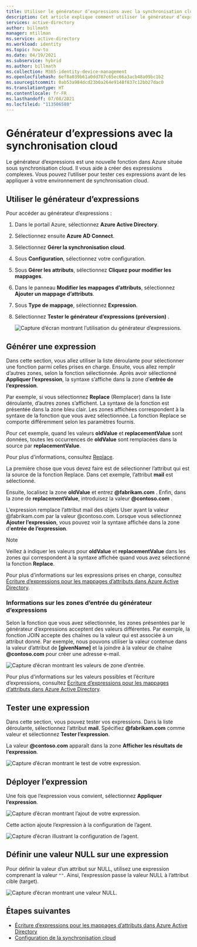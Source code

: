 ```yaml
---
title: Utiliser le générateur d’expressions avec la synchronisation cloud Azure AD Connect
description: Cet article explique comment utiliser le générateur d’expressions avec la synchronisation cloud.
services: active-directory
author: billmath
manager: mtillman
ms.service: active-directory
ms.workload: identity
ms.topic: how-to
ms.date: 04/19/2021
ms.subservice: hybrid
ms.author: billmath
ms.collection: M365-identity-device-management
ms.openlocfilehash: 6ef8a039b61a0dd787c65ec66a3acb48a09bc1b2
ms.sourcegitcommit: 0ab53a984dcd23b0a264e9148f837c12bb27dac0
ms.translationtype: HT
ms.contentlocale: fr-FR
ms.lasthandoff: 07/08/2021
ms.locfileid: "113506580"
---
```

# <a name="expression-builder-with-cloud-sync"></a>Générateur d’expressions avec la synchronisation cloud
Le générateur d’expressions est une nouvelle fonction dans Azure située sous synchronisation cloud. Il vous aide à créer des expressions complexes. Vous pouvez l’utiliser pour tester ces expressions avant de les appliquer à votre environnement de synchronisation cloud.

## <a name="use-the-expression-builder"></a>Utiliser le générateur d’expressions
Pour accéder au générateur d’expressions :

 1. Dans le portail Azure, sélectionnez **Azure Active Directory**.
 1. Sélectionnez ensuite **Azure AD Connect**.
 1. Sélectionnez **Gérer la synchronisation cloud**.
 1. Sous **Configuration**, sélectionnez votre configuration.
 1. Sous **Gérer les attributs**, sélectionnez **Cliquez pour modifier les mappages**.
 1. Dans le panneau **Modifier les mappages d’attributs**, sélectionnez **Ajouter un mappage d’attributs**.
 1. Sous **Type de mappage**, sélectionnez **Expression**.
 1. Sélectionnez **Tester le générateur d’expressions (préversion)** .
 
    ![Capture d’écran montrant l’utilisation du générateur d’expressions.](media/how-to-expression-builder/expression-1.png)

## <a name="build-an-expression"></a>Générer une expression
Dans cette section, vous allez utiliser la liste déroulante pour sélectionner une fonction parmi celles prises en charge. Ensuite, vous allez remplir d’autres zones, selon la fonction sélectionnée. Après avoir sélectionné **Appliquer l’expression**, la syntaxe s’affiche dans la zone d’**entrée de l’expression**.

Par exemple, si vous sélectionnez **Replace** (Remplacer) dans la liste déroulante, d’autres zones s’affichent. La syntaxe de la fonction est présentée dans la zone bleu clair. Les zones affichées correspondent à la syntaxe de la fonction que vous avez sélectionnée. La fonction Replace se comporte différemment selon les paramètres fournis.

Pour cet exemple, quand les valeurs **oldValue** et **replacementValue** sont données, toutes les occurrences de **oldValue** sont remplacées dans la source par **replacementValue**.

Pour plus d’informations, consultez [Replace](reference-expressions.md#replace).

La première chose que vous devez faire est de sélectionner l’attribut qui est la source de la fonction Replace. Dans cet exemple, l’attribut **mail** est sélectionné.

Ensuite, localisez la zone **oldValue** et entrez **@fabrikam.com** . Enfin, dans la zone de **replacementValue**, introduisez la valeur **@contoso.com** .

L’expression remplace l’attribut mail des objets User ayant la valeur @fabrikam.com par la valeur @contoso.com. Lorsque vous sélectionnez **Ajouter l’expression**, vous pouvez voir la syntaxe affichée dans la zone d’**entrée de l’expression**.

>[!NOTE]
>Veillez à indiquer les valeurs pour **oldValue** et **replacementValue** dans les zones qui correspondent à la syntaxe affichée quand vous avez sélectionné la fonction **Replace**.

Pour plus d’informations sur les expressions prises en charge, consultez [Écriture d’expressions pour les mappages d’attributs dans Azure Active Directory](reference-expressions.md).

### <a name="information-on-expression-builder-input-boxes"></a>Informations sur les zones d’entrée du générateur d’expressions
Selon la fonction que vous avez sélectionnée, les zones présentées par le générateur d’expressions acceptent des valeurs différentes. Par exemple, la fonction JOIN accepte des chaînes ou la valeur qui est associée à un attribut donné. Par exemple, nous pouvons utiliser la valeur contenue dans la valeur d’attribut de **[givenName]** et la joindre à la valeur de chaîne **@contoso.com** pour créer une adresse e-mail.

  ![Capture d’écran montrant les valeurs de zone d’entrée.](media/how-to-expression-builder/expression-8.png)

Pour plus d’informations sur les valeurs possibles et l’écriture d’expressions, consultez [Écriture d’expressions pour les mappages d’attributs dans Azure Active Directory](reference-expressions.md).

## <a name="test-an-expression"></a>Tester une expression
Dans cette section, vous pouvez tester vos expressions. Dans la liste déroulante, sélectionnez l’attribut **mail**. Spécifiez **@fabrikam.com** comme valeur et sélectionnez **Tester l’expression**.

La valeur **@contoso.com** apparaît dans la zone **Afficher les résultats de l’expression**.

 ![Capture d’écran montrant le test de votre expression.](media/how-to-expression-builder/expression-4.png)

## <a name="deploy-the-expression"></a>Déployer l’expression
Une fois que l’expression vous convient, sélectionnez **Appliquer l’expression**.

![Capture d’écran montrant l’ajout de votre expression.](media/how-to-expression-builder/expression-5.png)

Cette action ajoute l’expression à la configuration de l’agent.

![Capture d’écran illustrant la configuration de l’agent.](media/how-to-expression-builder/expression-6.png)

## <a name="set-a-null-value-on-an-expression"></a>Définir une valeur NULL sur une expression
Pour définir la valeur d’un attribut sur NULL, utilisez une expression comprenant la valeur `""`. Ainsi, l’expression passe la valeur NULL à l’attribut cible (target).

![Capture d’écran montrant une valeur NULL.](media/how-to-expression-builder/expression-7.png)


## <a name="next-steps"></a>Étapes suivantes 

- [Écriture d’expressions pour les mappages d’attributs dans Azure Active Directory](reference-expressions.md)
- [Configuration de la synchronisation cloud](how-to-configure.md)
